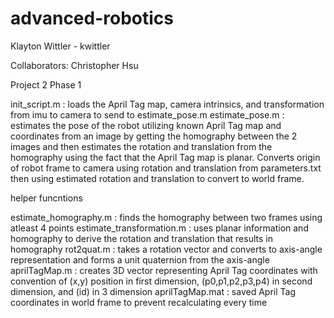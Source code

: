# advanced-robotics

Klayton Wittler - kwittler

Collaborators: Christopher Hsu

Project 2 Phase 1

init_script.m : loads the April Tag map, camera intrinsics, and transformation from imu to camera to send to estimate_pose.m
estimate_pose.m : estimates the pose of the robot utilizing known April Tag map and coordinates from an image by getting the homography between the 2 images and then estimates the rotation and translation from the homography using the fact that the April Tag map is planar. Converts origin of robot frame to camera using rotation and translation from parameters.txt then using estimated rotation and translation to convert to world frame. 

helper funcntions

estimate_homography.m : finds the homography between two frames using atleast 4 points
estimate_transformation.m : uses planar information and homography to derive the rotation and translation that results in homography
rot2quat.m : takes a rotation vector and converts to axis-angle representation and forms a unit quaternion from the axis-angle
aprilTagMap.m : creates 3D vector representing April Tag coordinates with convention of (x,y) position in first dimension, (p0,p1,p2,p3,p4) in second dimension, and (id) in 3 dimension
aprilTagMap.mat : saved April Tag coordinates in world frame to prevent recalculating every time


